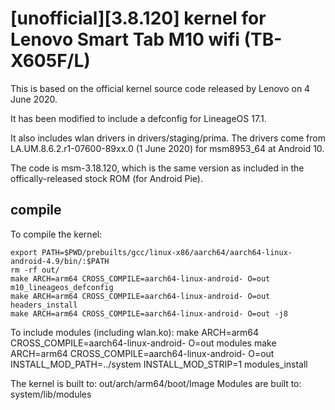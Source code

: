 
#  [unofficial][3.8.120] kernel for Lenovo Smart Tab M10 wifi (TB-X605F/L)

This is based on the official kernel source code released by Lenovo on 4 June 2020.

It has been modified to include a defconfig for LineageOS 17.1.

It also includes wlan drivers in drivers/staging/prima.  The drivers come from LA.UM.8.6.2.r1-07600-89xx.0 (1 June 2020) for msm8953_64 at Android 10.

The code is msm-3.18.120, which is the same version as included in the offically-released stock ROM (for Android Pie).

## compile
To compile the kernel:

	export PATH=$PWD/prebuilts/gcc/linux-x86/aarch64/aarch64-linux-android-4.9/bin/:$PATH
	rm -rf out/
	make ARCH=arm64 CROSS_COMPILE=aarch64-linux-android- O=out m10_lineageos_defconfig
	make ARCH=arm64 CROSS_COMPILE=aarch64-linux-android- O=out headers_install
	make ARCH=arm64 CROSS_COMPILE=aarch64-linux-android- O=out -j8

To include modules (including wlan.ko):
	make ARCH=arm64 CROSS_COMPILE=aarch64-linux-android- O=out modules
	make ARCH=arm64 CROSS_COMPILE=aarch64-linux-android- O=out INSTALL_MOD_PATH=../system INSTALL_MOD_STRIP=1 modules_install
	
The kernel is built to:  out/arch/arm64/boot/Image
Modules are built to:    system/lib/modules

